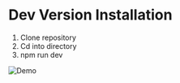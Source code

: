 # Dev Version Installation

1. Clone repository
2. Cd into directory
3. npm run dev

![Demo](https://user-images.githubusercontent.com/12753095/47191363-d61f9200-d314-11e8-834b-016a6a5de125.gif)
